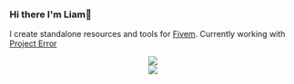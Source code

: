 ### Hi there I'm Liam👋

I create standalone resources and tools for <a href="https://fivem.net/">Fivem</a>. Currently working with <a href="https://github.com/project-error"> Project Error </a>
<p align="center">
  <img src="https://github-readme-stats.vercel.app/api/top-langs/?username=Mojito-Fivem&theme=dark">
  <br>
  <img src="https://github-readme-stats.vercel.app/api?username=Mojito-Fivem&count_private=true&show_icons=true&theme=dark&layout=compact">
</p>
